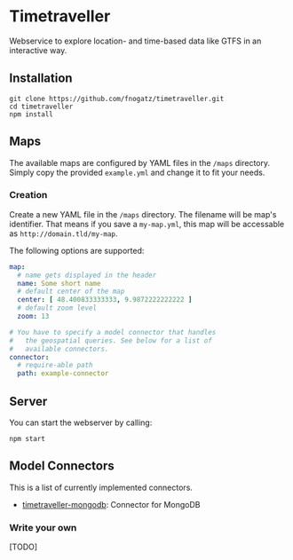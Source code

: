 # Timetraveller

Webservice to explore location- and time-based data like GTFS in an interactive way.

## Installation

```shell
git clone https://github.com/fnogatz/timetraveller.git
cd timetraveller
npm install
```

## Maps

The available maps are configured by YAML files in the `/maps` directory. Simply copy the provided `example.yml` and change it to fit your needs.

### Creation

Create a new YAML file in the `/maps` directory. The filename will be map's identifier. That means if you save a `my-map.yml`, this map will be accessable as `http://domain.tld/my-map`.

The following options are supported:

```yaml
map:
  # name gets displayed in the header
  name: Some short name
  # default center of the map
  center: [ 48.400833333333, 9.9872222222222 ]
  # default zoom level
  zoom: 13

# You have to specify a model connector that handles
#   the geospatial queries. See below for a list of
#   available connectors.
connector:
  # require-able path
  path: example-connector
```

## Server

You can start the webserver by calling:

```shell
npm start
```

## Model Connectors

This is a list of currently implemented connectors.

- [timetraveller-mongodb](https://github.com/fnogatz/timetraveller-mongodb): Connector for MongoDB

### Write your own

[TODO]
